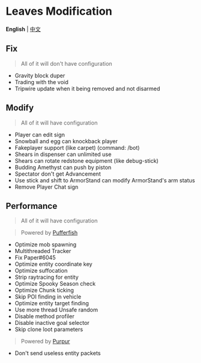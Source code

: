 Leaves Modification
===========

**English** | [中文](https://github.com/LeavesMC/Leaves/blob/master/docs/MODIFICATION_cn.md)

## Fix

> All of it will don't have configuration

- Gravity block duper
- Trading with the void
- Tripwire update when it being removed and not disarmed

## Modify

> All of it will have configuration

- Player can edit sign
- Snowball and egg can knockback player
- Fakeplayer support (like carpet) (command: /bot)
- Shears in dispenser can unlimited use
- Shears can rotate redstone equipment (like debug-stick)
- Budding Amethyst can push by piston
- Spectator don't get Advancement
- Use stick and shift to ArmorStand can modify ArmorStand's arm status
- Remove Player Chat sign

## Performance

> All of it will have configuration

> Powered by [Pufferfish](https://github.com/pufferfish-gg/Pufferfish)
- Optimize mob spawning
- Multithreaded Tracker
- Fix Paper#6045
- Optimize entity coordinate key
- Optimize suffocation
- Strip raytracing for entity
- Optimize Spooky Season check
- Optimize Chunk ticking
- Skip POI finding in vehicle
- Optimize entity target finding
- Use more thread Unsafe random
- Disable method profiler
- Disable inactive goal selector
- Skip clone loot parameters

> Powered by [Purpur](https://github.com/PurpurMC/Purpur)
- Don't send useless entity packets